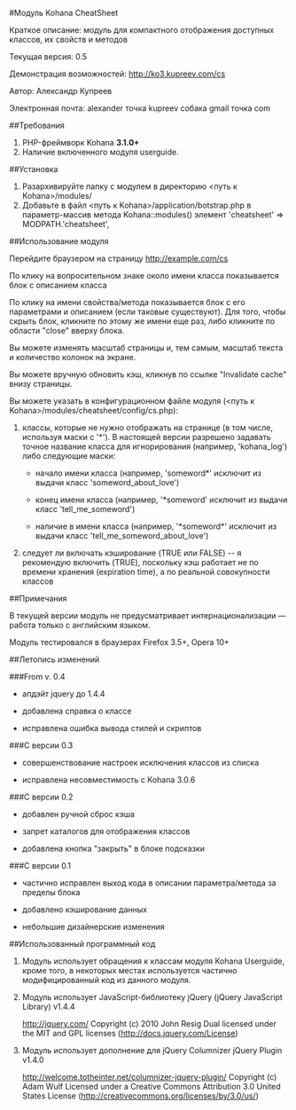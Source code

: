 #Модуль Kohana CheatSheet

Краткое описание: модуль для компактного отображения доступных классов, их свойств и методов

Текущая версия: 0.5

Демонстрация возможностей: http://ko3.kupreev.com/cs

Автор: Александр Купреев

Электронная почта: alexander точка kupreev собака gmail точка com

##Требования

 1. PHP-фреймворк Kohana **3.1.0+**
 2. Наличие включенного модуля userguide.

##Установка

 1. Разархивируйте папку с модулем в директорию <путь к Kohana>/modules/
 2. Добавьте в файл <путь к Kohana>/application/botstrap.php в параметр-массив метода Kohana::modules() элемент 
	'cheatsheet' => MODPATH.'cheatsheet',

##Использование модуля

Перейдите браузером на страницу http://example.com/cs

По клику на вопросительном знаке около имени класса показывается блок с описанием класса

По клику на имени свойства/метода показывается блок с его параметрами и описанием (если таковые существуют). Для того, чтобы скрыть блок, кликните по этому же имени еще раз, либо кликните по области "close" вверху блока.

Вы можете изменять масштаб страницы и, тем самым, масштаб текста и количество колонок на экране.

Вы можете вручную обновить кэш, кликнув по ссылке "Invalidate cache" внизу страницы.

Вы можете указать в конфигурационном файле модуля (<путь к Kohana>/modules/cheatsheet/config/cs.php):

 1. классы, которые не нужно отображать на странице (в том числе, используя маски с '*'). В настоящей версии разрешено задавать точное название класса для игнорирования (например, 'kohana_log') либо следующие маски:
     
	 * начало имени класса (например, 'someword\*' исключит из выдачи класс 'someword_about_love')
	 
     * конец имени класса (например, '\*someword' исключит из выдачи класс 'tell_me_someword')
	 
     * наличие в имени класса (например, '\*someword\*' исключит из выдачи класс 'tell_me_someword_about_love')
	 
 2. следует ли включать кэширование (TRUE или FALSE) -- я рекомендую включить (TRUE), поскольку кэш работает не по времени хранения (expiration time), а по реальной совокупности классов

##Примечания

В текущей версии модуль не предусматривает интернационализации — работа только с английским языком.

Модуль тестировался в браузерах Firefox 3.5+, Opera 10+

##Летопись изменений

###From v. 0.4

 * апдэйт jquery до 1.4.4
 
 * добавлена справка о классе
 
 * исправлена ошибка вывода стилей и скриптов
 
###С версии 0.3

 *  совершенствование настроек исключения классов из списка
	
 * исправлена несовместимость с Kohana 3.0.6

###С версии 0.2

 * добавлен ручной сброс кэша
 
 * запрет каталогов для отображения классов
 
 * добавлена кнопка "закрыть" в блоке подсказки

###С версии 0.1
  
  * частично исправлен выход кода в описании параметра/метода за пределы блока

  * добавлено кэширование данных
  
  * небольшие дизайнерские изменения

##Использованный программный код

 1. Модуль использует обращения к классам модуля Kohana Userguide, кроме того, в некоторых местах используется частично модифицированный код из данного модуля.

 2. Модуль использует JavaScript-библиотеку jQuery (jQuery JavaScript Library) v1.4.4
 
	http://jquery.com/
	Copyright (c) 2010 John Resig
	Dual licensed under the MIT and GPL licenses (http://docs.jquery.com/License)
	
 3. Модуль использует дополнение для jQuery Columnizer jQuery Plugin v1.4.0
 
	http://welcome.totheinter.net/columnizer-jquery-plugin/
	Copyright (c) Adam Wulf
	Licensed under a Creative Commons Attribution 3.0 United States License (http://creativecommons.org/licenses/by/3.0/us/)